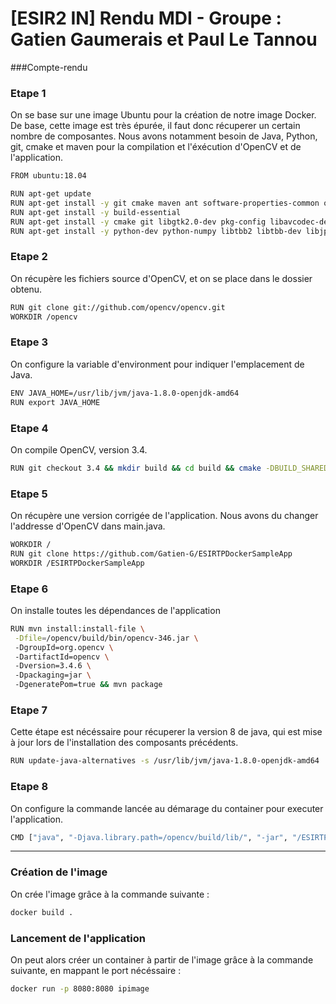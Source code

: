 # [ESIR2 IN] Rendu MDI - Groupe : Gatien Gaumerais et Paul Le Tannou

###Compte-rendu

### Etape 1
On se base sur une image Ubuntu pour la création de notre image Docker.
De base, cette image est très épurée, il faut donc récuperer un certain nombre de composantes.
Nous avons notamment besoin de Java, Python, git, cmake et maven pour la compilation et l'éxécution d'OpenCV et de l'application.
```bash
FROM ubuntu:18.04 

RUN apt-get update 
RUN apt-get install -y git cmake maven ant software-properties-common openjdk-8-jdk 
RUN apt-get install -y build-essential 
RUN apt-get install -y cmake git libgtk2.0-dev pkg-config libavcodec-dev libavformat-dev libswscale-dev 
RUN apt-get install -y python-dev python-numpy libtbb2 libtbb-dev libjpeg-dev libpng-dev libtiff-dev libdc1394-22-dev 
```
### Etape 2
On récupère les fichiers source d'OpenCV, et on se place dans le dossier obtenu.
```bash
RUN git clone git://github.com/opencv/opencv.git 
WORKDIR /opencv
```

### Etape 3
On configure la variable d'environment pour indiquer l'emplacement de Java.
```bash
ENV JAVA_HOME=/usr/lib/jvm/java-1.8.0-openjdk-amd64 
RUN export JAVA_HOME 
```

### Etape 4
On compile OpenCV, version 3.4.
```bash
RUN git checkout 3.4 && mkdir build && cd build && cmake -DBUILD_SHARED_LIBS=OFF .. && make -j8 
```

### Etape 5
On récupère une version corrigée de l'application. Nous avons du changer l'addresse d'OpenCV dans main.java.
```bash
WORKDIR / 
RUN git clone https://github.com/Gatien-G/ESIRTPDockerSampleApp
WORKDIR /ESIRTPDockerSampleApp 
```

### Etape 6
On installe toutes les dépendances de l'application
```bash
RUN mvn install:install-file \
 -Dfile=/opencv/build/bin/opencv-346.jar \ 
 -DgroupId=org.opencv \ 
 -DartifactId=opencv \ 
 -Dversion=3.4.6 \ 
 -Dpackaging=jar \ 
 -DgeneratePom=true && mvn package 
```

### Etape 7
Cette étape est nécéssaire pour récuperer la version 8 de java, qui est mise à jour lors de l'installation des composants précédents.
```bash
RUN update-java-alternatives -s /usr/lib/jvm/java-1.8.0-openjdk-amd64
```
### Etape 8
On configure la commande lancée au démarage du container pour executer l'application.
```bash
CMD ["java", "-Djava.library.path=/opencv/build/lib/", "-jar", "/ESIRTPDockerSampleApp/target/fatjar-0.0.1-SNAPSHOT.jar"]
```

----

### Création de l'image
On crée l'image grâce à la commande suivante :
```bash
docker build .
```

### Lancement de l'application
On peut alors créer un container à partir de l'image grâce à la commande suivante, en mappant le port nécéssaire :
```bash
docker run -p 8080:8080 ipimage
```